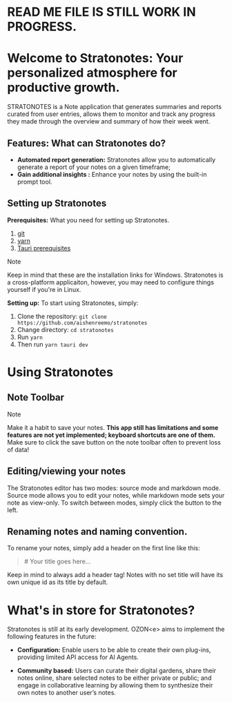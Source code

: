 # READ ME FILE IS STILL WORK IN PROGRESS.

# Welcome to Stratonotes: Your personalized atmosphere for productive growth.
STRATONOTES is a Note application that generates summaries and reports curated from user entries, allows them to monitor and track any progress they made through the overview and summary of how their week went.

## Features: What can Stratonotes do?
- **Automated report generation:** Stratonotes allow you to automatically generate a report of your notes on a given timeframe;
- **Gain additional insights :** Enhance your notes by using the built-in prompt tool.
  

## Setting up Stratonotes
**Prerequisites:** What you need for setting up Stratonotes.
1. [git](https://git-scm.com/downloads/win)
2. [yarn](https://classic.yarnpkg.com/lang/en/docs/install/#windows-stable)
3. [Tauri prerequisites](https://v2.tauri.app/start/prerequisites/#windows)

> [!note]
> Keep in mind that these are the installation links for Windows. Stratonotes is a cross-platform applicaiton, however, you may need to configure things yourself if you're in Linux. 

**Setting up:** To start using Stratonotes, simply:
1. Clone the repository:
```git clone https://github.com/aishenreemo/stratonotes```
2. Change directory:
```cd stratonotes```
3. Run ```yarn```
4. Then run ```yarn tauri dev```

# Using Stratonotes

## Note Toolbar


> [!note]
> Make it a habit to save your notes. **This app still has limitations and some features are not yet implemented; keyboard shortcuts are one of them.** Make sure to click the save button on the note toolbar often to prevent loss of data!

## Editing/viewing your notes
The Stratonotes editor has two modes: source mode and markdown mode. Source mode allows you to edit your notes, while markdown mode sets your note as view-only. To switch between modes, simply click the button to the left.

## Renaming notes and naming convention.
To rename your notes, simply add a header on the first line like this:

> \# Your title goes here...

Keep in mind to always add a header tag! Notes with no set title will have its own unique id as its title by default.

# What's in store for Stratonotes?
Stratonotes is still at its early development. OZON\<e> aims to implement the following features in the future:

- **Configuration:** Enable users to be able to create their own plug-ins, providing limited API access for AI Agents.

- **Community based:** Users can curate their digital gardens, share their notes online, share selected notes to be either private or public; and engage in collaborative learning by allowing them to synthesize their own notes to another user’s notes.
